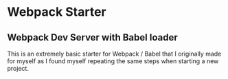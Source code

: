 # Webpack Starter

## Webpack Dev Server with Babel loader
This is an extremely basic starter for Webpack / Babel that I originally made for myself as I found myself repeating the same steps when starting a new project. 


